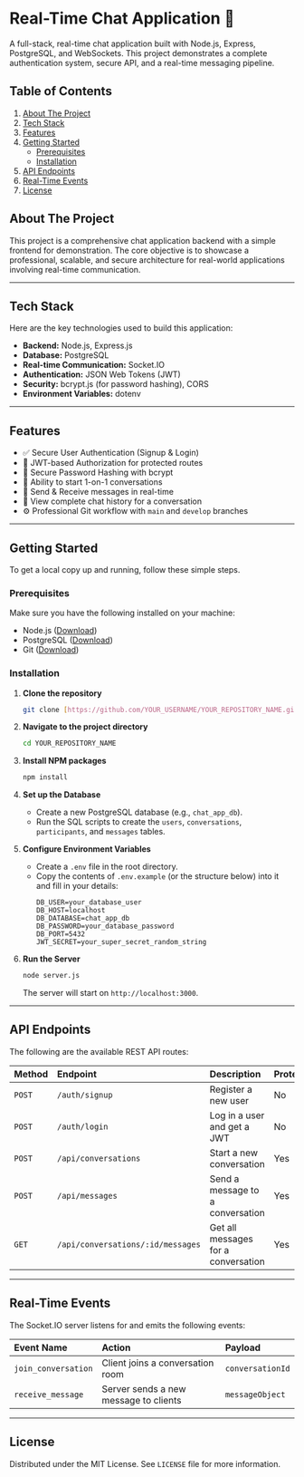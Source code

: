 # Real-Time Chat Application 🚀

A full-stack, real-time chat application built with Node.js, Express, PostgreSQL, and WebSockets. This project demonstrates a complete authentication system, secure API, and a real-time messaging pipeline.



## Table of Contents
1.  [About The Project](#about-the-project)
2.  [Tech Stack](#tech-stack)
3.  [Features](#features)
4.  [Getting Started](#getting-started)
    * [Prerequisites](#prerequisites)
    * [Installation](#installation)
5.  [API Endpoints](#api-endpoints)
6.  [Real-Time Events](#real-time-events)
7.  [License](#license)

## About The Project

This project is a comprehensive chat application backend with a simple frontend for demonstration. The core objective is to showcase a professional, scalable, and secure architecture for real-world applications involving real-time communication.

---

## Tech Stack

Here are the key technologies used to build this application:

* **Backend:** Node.js, Express.js
* **Database:** PostgreSQL
* **Real-time Communication:** Socket.IO
* **Authentication:** JSON Web Tokens (JWT)
* **Security:** bcrypt.js (for password hashing), CORS
* **Environment Variables:** dotenv

---

## Features

* ✅ Secure User Authentication (Signup & Login)
* 🔐 JWT-based Authorization for protected routes
* 🔑 Secure Password Hashing with bcrypt
* 💬 Ability to start 1-on-1 conversations
* 📨 Send & Receive messages in real-time
* 📜 View complete chat history for a conversation
* ⚙️ Professional Git workflow with `main` and `develop` branches

---

## Getting Started

To get a local copy up and running, follow these simple steps.

### Prerequisites

Make sure you have the following installed on your machine:
* Node.js ([Download](https://nodejs.org/))
* PostgreSQL ([Download](https://www.postgresql.org/download/))
* Git ([Download](https://git-scm.com/downloads))

### Installation

1.  **Clone the repository**
    ```sh
    git clone [https://github.com/YOUR_USERNAME/YOUR_REPOSITORY_NAME.git](https://github.com/YOUR_USERNAME/YOUR_REPOSITORY_NAME.git)
    ```
2.  **Navigate to the project directory**
    ```sh
    cd YOUR_REPOSITORY_NAME
    ```
3.  **Install NPM packages**
    ```sh
    npm install
    ```
4.  **Set up the Database**
    * Create a new PostgreSQL database (e.g., `chat_app_db`).
    * Run the SQL scripts to create the `users`, `conversations`, `participants`, and `messages` tables.

5.  **Configure Environment Variables**
    * Create a `.env` file in the root directory.
    * Copy the contents of `.env.example` (or the structure below) into it and fill in your details:
        ```env
        DB_USER=your_database_user
        DB_HOST=localhost
        DB_DATABASE=chat_app_db
        DB_PASSWORD=your_database_password
        DB_PORT=5432
        JWT_SECRET=your_super_secret_random_string
        ```
6.  **Run the Server**
    ```sh
    node server.js
    ```
    The server will start on `http://localhost:3000`.

---

## API Endpoints

The following are the available REST API routes:

| Method | Endpoint                             | Description                       | Protected |
| :----- | :----------------------------------- | :-------------------------------- | :-------- |
| `POST` | `/auth/signup`                       | Register a new user               | No        |
| `POST` | `/auth/login`                        | Log in a user and get a JWT       | No        |
| `POST` | `/api/conversations`                 | Start a new conversation          | Yes       |
| `POST` | `/api/messages`                      | Send a message to a conversation  | Yes       |
| `GET`  | `/api/conversations/:id/messages`    | Get all messages for a conversation | Yes       |

---

## Real-Time Events

The Socket.IO server listens for and emits the following events:

| Event Name          | Action                          | Payload         |
| :------------------ | :------------------------------ | :-------------- |
| `join_conversation` | Client joins a conversation room | `conversationId`|
| `receive_message`   | Server sends a new message to clients | `messageObject` |

---

## License

Distributed under the MIT License. See `LICENSE` file for more information.
